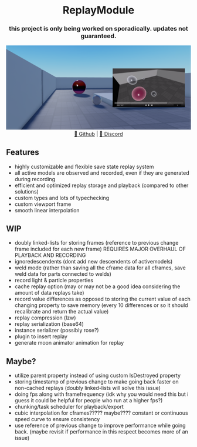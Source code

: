 <h1 align="center">ReplayModule</h1>

<h3 align="center">this project is only being worked on sporadically. updates not guaranteed.</h3>

<div align="center">
    <img src="assets/viewport_replay_example.png" alt="viewport replay example">
</div>

<div align="center">
	<a href="https://github.com/xa1on/ReplayModule">💾 Github</a> | <a href="https://discord.gg/ecWpzSJQg2">📩 Discord</a>
</div>

## Features
- highly customizable and flexible save state replay system
- all active models are observed and recorded, even if they are generated during recording
- efficient and optimized replay storage and playback (compared to other solutions)
- custom types and lots of typechecking
- custom viewport frame
- smooth linear interpolation

## WIP
- doubly linked-lists for storing frames (reference to previous change frame included for each new frame) REQUIRES MAJOR OVERHAUL OF PLAYBACK AND RECORDING
- ignoredescendents (dont add new descendents of activemodels)
- weld mode (rather than saving all the cframe data for all cframes, save weld data for parts connected to welds)
- record light & particle properties
- cache replay option (may or may not be a good idea considering the amount of data replays take)
- record value differences as opposed to storing the current value of each changing property to save memory (every 10 differences or so it should recalibrate and return the actual value)
- replay compression (lzw)
- replay serialization (base64)
- instance serializer (possibly rose?)
- plugin to insert replay
- generate moon animator animation for replay

## Maybe?
- utilize parent property instead of using custom IsDestroyed property
- storing timestamp of previous change to make going back faster on non-cached replays (doubly linked-lists will solve this issue)
- doing fps along with framefrequency (idk why you would need this but i guess it could be helpful for people who run at a higher fps?)
- chunking/task scheduler for playback/export
- cubic interpolation for cframes????? maybe???? constant or continuous speed curve to ensure consistency
- use reference of previous change to improve performance while going back. (maybe revisit if performance in this respect becomes more of an issue)